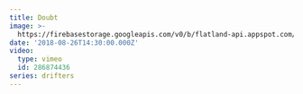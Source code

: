 ```yaml
---
title: Doubt
image: >-
  https://firebasestorage.googleapis.com/v0/b/flatland-api.appspot.com/o/Screen%20Shot%202018-08-27%20at%201.04.35%20PM.png?alt=media&token=bbc1b54f-30c8-4996-b9db-87b01af42013
date: '2018-08-26T14:30:00.000Z'
video:
  type: vimeo
  id: 286874436
series: drifters
---
```


